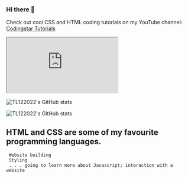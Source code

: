 ### Hi there 👋

Check out cool CSS and HTML coding tutorials on my YouTube channel: [Codingstar Tutorials](https://www.youtube.com/channel/UCadItSVcBu0pS3ES8UJQJ1A)

<iframe src="https://www.youtube.com/watch?v=G_7sFwk2rHQ"></iframe>

 <a> <img alt = "TL122022's GitHub stats" src="https://readme-typing-svg.herokuapp.com?font=rubik&color=ADBAC7&center=true&vCenter=true&lines=I+am+a+student;I+am+a+coder;I+am+a+creator;I+am+an+agent"></a>
 
 ![TL122022's GitHub stats](https://github-readme-stats.vercel.app/api?username=TL122022&show_icons=true&hide=prs,issues&theme=onedark)
 ## HTML and CSS are some of my favourite programming languages.
```
 Website building
 Styling
 . . . going to learn more about Javascript; interaction with a website
```
